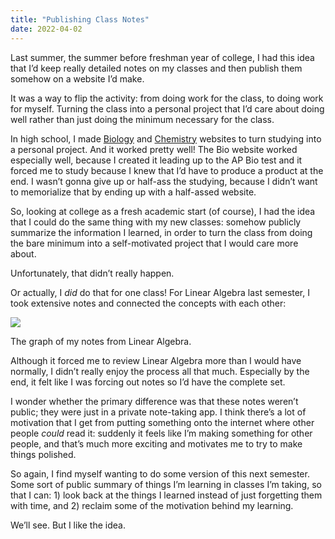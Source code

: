 ```yaml
---
title: "Publishing Class Notes"
date: 2022-04-02
---
```


Last summer, the summer before freshman year of college, I had this idea that I’d keep really detailed notes on my classes and then publish them somehow on a website I’d make.

It was a way to flip the activity: from doing work for the class, to doing work for myself. Turning the class into a personal project that I’d care about doing well rather than just doing the minimum necessary for the class.

In high school, I made [Biology](https://bio.elk.sh) and [Chemistry](https://chem.elk.sh) websites to turn studying into a personal project. And it worked pretty well! The Bio website worked especially well, because I created it leading up to the AP Bio test and it forced me to study because I knew that I’d have to produce a product at the end. I wasn’t gonna give up or half-ass the studying, because I didn’t want to memorialize that by ending up with a half-assed website.

So, looking at college as a fresh academic start (of course), I had the idea that I could do the same thing with my new classes: somehow publicly summarize the information I learned, in order to turn the class from doing the bare minimum into a self-motivated project that I would care more about.

Unfortunately, that didn’t really happen.

Or actually, I _did_ do that for one class! For Linear Algebra last semester, I took extensive notes and connected the concepts with each other:

![](/posts/publishing-class-notes/CleanShot-2022-04-02-at-23.55.18@2x.png)

The graph of my notes from Linear Algebra.

Although it forced me to review Linear Algebra more than I would have normally, I didn’t really enjoy the process all that much. Especially by the end, it felt like I was forcing out notes so I’d have the complete set.

I wonder whether the primary difference was that these notes weren’t public; they were just in a private note-taking app. I think there’s a lot of motivation that I get from putting something onto the internet where other people _could_ read it: suddenly it feels like I’m making something for other people, and that’s much more exciting and motivates me to try to make things polished.

So again, I find myself wanting to do some version of this next semester. Some sort of public summary of things I’m learning in classes I’m taking, so that I can: 1) look back at the things I learned instead of just forgetting them with time, and 2) reclaim some of the motivation behind my learning.

We’ll see. But I like the idea.
